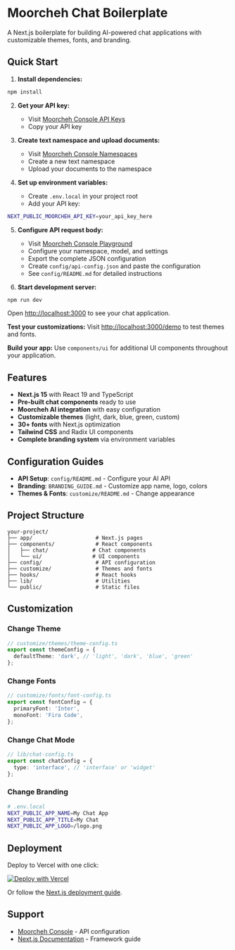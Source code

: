 # Moorcheh Chat Boilerplate

A Next.js boilerplate for building AI-powered chat applications with customizable themes, fonts, and branding.

## Quick Start

1. **Install dependencies:**
```bash
npm install
```

2. **Get your API key:**
   - Visit [Moorcheh Console API Keys](https://console.moorcheh.ai/api-keys)
   - Copy your API key

3. **Create text namespace and upload documents:**
   - Visit [Moorcheh Console Namespaces](https://console.moorcheh.ai/namespaces)
   - Create a new text namespace
   - Upload your documents to the namespace

4. **Set up environment variables:**
   - Create `.env.local` in your project root
   - Add your API key:
```bash
NEXT_PUBLIC_MOORCHEH_API_KEY=your_api_key_here
```

5. **Configure API request body:**
   - Visit [Moorcheh Console Playground](https://console.moorcheh.ai/playground)
   - Configure your namespace, model, and settings
   - Export the complete JSON configuration
   - Create `config/api-config.json` and paste the configuration
   - See `config/README.md` for detailed instructions

6. **Start development server:**
```bash
npm run dev
```

Open [http://localhost:3000](http://localhost:3000) to see your chat application.

**Test your customizations:** Visit [http://localhost:3000/demo](http://localhost:3000/demo) to test themes and fonts.

**Build your app:** Use `components/ui` for additional UI components throughout your application.

## Features

- **Next.js 15** with React 19 and TypeScript
- **Pre-built chat components** ready to use
- **Moorcheh AI integration** with easy configuration
- **Customizable themes** (light, dark, blue, green, custom)
- **30+ fonts** with Next.js optimization
- **Tailwind CSS** and Radix UI components
- **Complete branding system** via environment variables

## Configuration Guides

- **API Setup**: `config/README.md` - Configure your AI API
- **Branding**: `BRANDING_GUIDE.md` - Customize app name, logo, colors
- **Themes & Fonts**: `customize/README.md` - Change appearance

## Project Structure

```
your-project/
├── app/                    # Next.js pages
├── components/             # React components
│   ├── chat/              # Chat components
│   └── ui/                # UI components
├── config/                 # API configuration
├── customize/              # Themes and fonts
├── hooks/                  # React hooks
├── lib/                    # Utilities
└── public/                 # Static files
```

## Customization

### Change Theme
```typescript
// customize/themes/theme-config.ts
export const themeConfig = {
  defaultTheme: 'dark', // 'light', 'dark', 'blue', 'green'
};
```

### Change Fonts  
```typescript
// customize/fonts/font-config.ts
export const fontConfig = {
  primaryFont: 'Inter',
  monoFont: 'Fira Code',
};
```

### Change Chat Mode
```typescript
// lib/chat-config.ts
export const chatConfig = {
  type: 'interface', // 'interface' or 'widget'
};
```

### Change Branding
```bash
# .env.local
NEXT_PUBLIC_APP_NAME=My Chat App
NEXT_PUBLIC_APP_TITLE=My Chat
NEXT_PUBLIC_APP_LOGO=/logo.png
```

## Deployment

Deploy to Vercel with one click:

[![Deploy with Vercel](https://vercel.com/button)](https://vercel.com/new)

Or follow the [Next.js deployment guide](https://nextjs.org/docs/app/building-your-application/deploying).

## Support

- [Moorcheh Console](https://console.moorcheh.ai) - API configuration
- [Next.js Documentation](https://nextjs.org/docs) - Framework guide